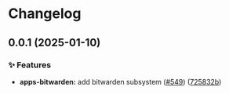 # Changelog

## 0.0.1 (2025-01-10)


### ✨ Features

* **apps-bitwarden:** add bitwarden subsystem ([#549](https://github.com/ppat/homelab-ops-kubernetes-apps/issues/549)) ([725832b](https://github.com/ppat/homelab-ops-kubernetes-apps/commit/725832b6293ee26306afcc62f6844e3455d95479))
